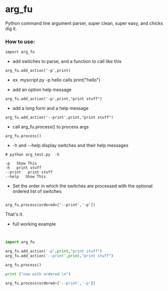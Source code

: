 # arg_fu
Python command line argument parser, super clean, super easy, and chicks dig it.

### How to use:

```
import arg_fu
```

* add switches to parse, and a function to call like this 
```
arg_fu.add_action('-p',print)
```

* ex. myscript.py -p hello calls print("hello") 


* add an option help message
```
arg_fu.add_action('-p',print,"print stuff")
```

* add a long form and a help message
``` 
arg_fu.add_action('--print',print,"print stuff")
```
* call arg_fu.process() to process args
```
arg_fu.process()
```

* -h and --help display switches and their help messages
```
# python arg_test.py  -h

-p   Show This
-h   print stuff
--print   print stuff
--help   Show This

```

* Set the order in which the switches are processed with the optional ordered list of switches
```

arg_fu.process(ordered=['--print','-p'])

```

That's it. 

* full working example

```python


import arg_fu

arg_fu.add_action('-p',print,"print stuff")
arg_fu.add_action('--print',print,"print stuff")

arg_fu.process()

print ("now with ordered \n")

arg_fu.process(ordered=['--print','-p'])


```

